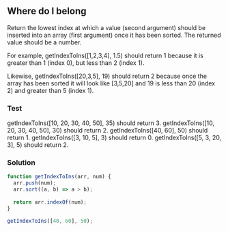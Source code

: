 ## Where do I belong 
Return the lowest index at which a value (second argument) should be inserted into an array (first argument) once it has been sorted. The returned value should be a number.

For example, getIndexToIns([1,2,3,4], 1.5) should return 1 because it is greater than 1 (index 0), but less than 2 (index 1).

Likewise, getIndexToIns([20,3,5], 19) should return 2 because once the array has been sorted it will look like [3,5,20] and 19 is less than 20 (index 2) and greater than 5 (index 1).

### Test 
getIndexToIns([10, 20, 30, 40, 50], 35) should return 3.
getIndexToIns([10, 20, 30, 40, 50], 30) should return 2.
getIndexToIns([40, 60], 50) should return 1.
getIndexToIns([3, 10, 5], 3) should return 0.
getIndexToIns([5, 3, 20, 3], 5) should return 2.

### Solution
```js
function getIndexToIns(arr, num) {
  arr.push(num);
  arr.sort((a, b) => a > b);
   
  return arr.indexOf(num);
}

getIndexToIns([40, 60], 50);
```